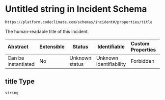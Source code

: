 # Untitled string in Incident Schema

```txt
https://platform.codeclimate.com/schemas/incident#/properties/title
```

The human-readable title of this incident.


| Abstract            | Extensible | Status         | Identifiable            | Custom Properties | Additional Properties | Access Restrictions | Defined In                                                                               |
| :------------------ | ---------- | -------------- | ----------------------- | :---------------- | --------------------- | ------------------- | ---------------------------------------------------------------------------------------- |
| Can be instantiated | No         | Unknown status | Unknown identifiability | Forbidden         | Allowed               | none                | [Incident.schema.json\*](../../spec/schemas/Incident.schema.json "open original schema") |

## title Type

`string`

